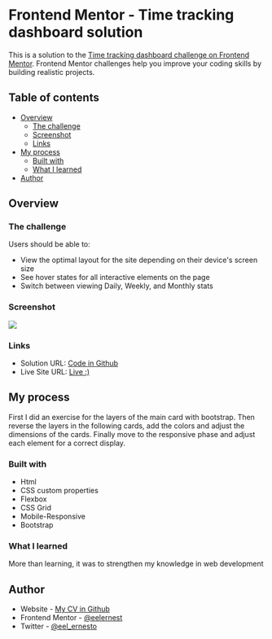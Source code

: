 # Frontend Mentor - Time tracking dashboard solution

This is a solution to the [Time tracking dashboard challenge on Frontend Mentor](https://www.frontendmentor.io/challenges/time-tracking-dashboard-UIQ7167Jw). Frontend Mentor challenges help you improve your coding skills by building realistic projects. 

## Table of contents

- [Overview](#overview)
  - [The challenge](#the-challenge)
  - [Screenshot](#screenshot)
  - [Links](#links)
- [My process](#my-process)
  - [Built with](#built-with)
  - [What I learned](#what-i-learned)
- [Author](#author)

## Overview

### The challenge

Users should be able to:

- View the optimal layout for the site depending on their device's screen size
- See hover states for all interactive elements on the page
- Switch between viewing Daily, Weekly, and Monthly stats

### Screenshot

![](https://user-images.githubusercontent.com/74675215/169705273-7fefbbf3-c59b-4caf-a46f-f20f07f618e4.png)

### Links

- Solution URL: [Code in Github](https://github.com/eelernest/Time-tracking-dashboard)
- Live Site URL: [Live :)](https://eelernest.github.io/Time-tracking-dashboard/)

## My process

First I did an exercise for the layers of the main card with bootstrap.
Then reverse the layers in the following cards, add the colors and adjust the dimensions of the cards.
Finally move to the responsive phase and adjust each element for a correct display.


### Built with

- Html
- CSS custom properties
- Flexbox
- CSS Grid
- Mobile-Responsive
- Bootstrap

### What I learned

More than learning, it was to strengthen my knowledge in web development

## Author

- Website - [My CV in Github](https://eelernest.github.io/cv/)
- Frontend Mentor - [@eelernest](https://www.frontendmentor.io/profile/eelernest)
- Twitter - [@eel_ernesto](https://twitter.com/eel_ernesto)

